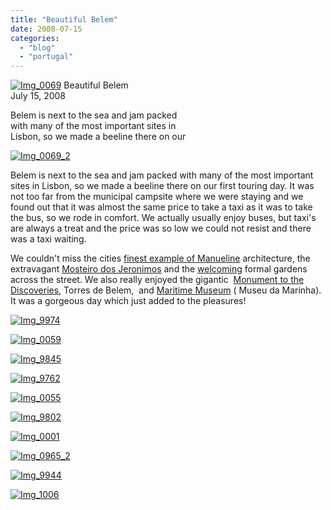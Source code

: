 ```yaml
---
title: "Beautiful Belem"
date: 2008-07-15
categories: 
  - "blog"
  - "portugal"
---
```


 [![Img_0069](https://pub-ac94b3f306b24c0dba4238943c97f2e1.r2.dev/2008/07/14/img_0069.jpg "Img_0069")](https://pub-ac94b3f306b24c0dba4238943c97f2e1.r2.dev/photos/uncategorized/2008/07/14/img_0069.jpg) Beautiful Belem  
July 15, 2008

Belem is next to the sea and jam packed  
with many of the most important sites in  
Lisbon, so we made a beeline there on our

<!--more-->

[![Img_0069_2](https://pub-ac94b3f306b24c0dba4238943c97f2e1.r2.dev/2008/07/14/img_0069_2.jpg "Img_0069_2")](https://pub-ac94b3f306b24c0dba4238943c97f2e1.r2.dev/photos/uncategorized/2008/07/14/img_0069_2.jpg)

Belem is next to the sea and jam packed with many of the most important sites in Lisbon, so we made a beeline there on our first touring day. It was not too far from the municipal campsite where we were staying and we found out that it was almost the same price to take a taxi as it was to take the bus, so we rode in comfort. We actually usually enjoy buses, but taxi's are always a treat and the price was so low we could not resist and there was a taxi waiting.

We couldn't miss the cities [finest example of Manueline](http://en.wikipedia.org/wiki/Jer%C3%B3nimos_Monastery) architecture, the extravagant [Mosteiro dos Jeronimos](http://www.mosteirojeronimos.pt/index_mosteiro.html) and the [welcoming](http://www.sacred-destinations.com/portugal/lisbon-mosteiro-dos-jeronimos-monastery.htm) formal gardens across the street. We also really enjoyed the gigantic  [Monument to the Discoveries](http://en.wikipedia.org/wiki/Padr%C3%A3o_dos_Descobrimentos), Torres de Belem,  and [Maritime Museum](http://www.golisbon.com/sight-seeing/maritime-museum.html) ( Museu da Marinha). It was a gorgeous day which just added to the pleasures!

[![Img_9974](https://pub-ac94b3f306b24c0dba4238943c97f2e1.r2.dev/2008/07/14/img_9974.jpg "Img_9974")](https://pub-ac94b3f306b24c0dba4238943c97f2e1.r2.dev/photos/uncategorized/2008/07/14/img_9974.jpg)

[![Img_0059](https://pub-ac94b3f306b24c0dba4238943c97f2e1.r2.dev/2008/07/14/img_0059.jpg "Img_0059")](https://pub-ac94b3f306b24c0dba4238943c97f2e1.r2.dev/photos/uncategorized/2008/07/14/img_0059.jpg)

[![Img_9845](https://pub-ac94b3f306b24c0dba4238943c97f2e1.r2.dev/2008/07/14/img_9845.jpg "Img_9845")](https://pub-ac94b3f306b24c0dba4238943c97f2e1.r2.dev/photos/uncategorized/2008/07/14/img_9845.jpg)

[![Img_9762](https://pub-ac94b3f306b24c0dba4238943c97f2e1.r2.dev/2008/07/14/img_9762.jpg "Img_9762")](https://pub-ac94b3f306b24c0dba4238943c97f2e1.r2.dev/photos/uncategorized/2008/07/14/img_9762.jpg)

[![Img_0055](https://pub-ac94b3f306b24c0dba4238943c97f2e1.r2.dev/2008/07/14/img_0055.jpg "Img_0055")](https://pub-ac94b3f306b24c0dba4238943c97f2e1.r2.dev/photos/uncategorized/2008/07/14/img_0055.jpg)

[![Img_9802](https://pub-ac94b3f306b24c0dba4238943c97f2e1.r2.dev/2008/07/14/img_9802.jpg "Img_9802")](https://pub-ac94b3f306b24c0dba4238943c97f2e1.r2.dev/photos/uncategorized/2008/07/14/img_9802.jpg)

[](https://pub-ac94b3f306b24c0dba4238943c97f2e1.r2.dev/photos/uncategorized/2008/07/15/img_9779.jpg)

[![Img_0001](https://pub-ac94b3f306b24c0dba4238943c97f2e1.r2.dev/2008/07/15/img_0001.jpg "Img_0001")](https://pub-ac94b3f306b24c0dba4238943c97f2e1.r2.dev/photos/uncategorized/2008/07/15/img_0001.jpg)

[![Img_0965_2](https://pub-ac94b3f306b24c0dba4238943c97f2e1.r2.dev/2008/07/15/img_0965_2.jpg "Img_0965_2")](https://pub-ac94b3f306b24c0dba4238943c97f2e1.r2.dev/photos/uncategorized/2008/07/15/img_0965_2.jpg)

[![Img_9944](https://pub-ac94b3f306b24c0dba4238943c97f2e1.r2.dev/2008/07/15/img_9944.jpg "Img_9944")](https://pub-ac94b3f306b24c0dba4238943c97f2e1.r2.dev/photos/uncategorized/2008/07/15/img_9944.jpg)

[![Img_1006](https://pub-ac94b3f306b24c0dba4238943c97f2e1.r2.dev/2008/07/15/img_1006.jpg "Img_1006")](https://pub-ac94b3f306b24c0dba4238943c97f2e1.r2.dev/photos/uncategorized/2008/07/15/img_1006.jpg)

